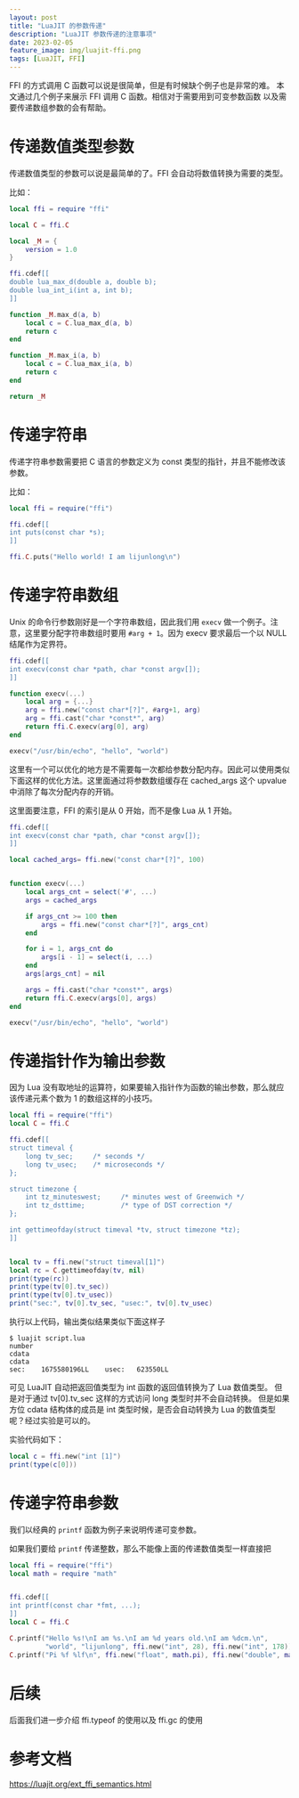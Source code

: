 ```yaml
---
layout: post
title: "LuaJIT 的参数传递"
description: "LuaJIT 参数传递的注意事项"
date: 2023-02-05
feature_image: img/luajit-ffi.png
tags: [LuaJIT, FFI]
---
```


FFI 的方式调用 C 函数可以说是很简单，但是有时候缺个例子也是非常的难。
本文通过几个例子来展示 FFI 调用 C 函数。相信对于需要用到可变参数函数
以及需要传递数组参数的会有帮助。

# 传递数值类型参数

传递数值类型的参数可以说是最简单的了。FFI 会自动将数值转换为需要的类型。

比如：

```lua
local ffi = require "ffi"

local C = ffi.C

local _M = {
    version = 1.0
}

ffi.cdef[[
double lua_max_d(double a, double b);
double lua_int_i(int a, int b);
]]

function _M.max_d(a, b)
    local c = C.lua_max_d(a, b)
    return c
end

function _M.max_i(a, b)
    local c = C.lua_max_i(a, b)
    return c
end

return _M
```

# 传递字符串

传递字符串参数需要把 C 语言的参数定义为 const 类型的指针，并且不能修改该参数。

比如：

```lua
local ffi = require("ffi")

ffi.cdef[[
int puts(const char *s);
]]

ffi.C.puts("Hello world! I am lijunlong\n")
```

# 传递字符串数组

Unix 的命令行参数刚好是一个字符串数组，因此我们用 `execv` 做一个例子。注意，这里要分配字符串数组时要用 `#arg + 1`。因为 execv 要求最后一个以 NULL 结尾作为定界符。


```lua
ffi.cdef[[
int execv(const char *path, char *const argv[]);
]]

function execv(...)
    local arg = {...}
    arg = ffi.new("const char*[?]", #arg+1, arg)
    arg = ffi.cast("char *const*", arg)
    return ffi.C.execv(arg[0], arg)
end

execv("/usr/bin/echo", "hello", "world")
```

这里有一个可以优化的地方是不需要每一次都给参数分配内存。因此可以使用类似下面这样的优化方法。这里面通过将参数数组缓存在 cached_args 这个 upvalue 中消除了每次分配内存的开销。

这里面要注意，FFI 的索引是从 0 开始，而不是像 Lua 从 1 开始。

```lua
ffi.cdef[[
int execv(const char *path, char *const argv[]);
]]

local cached_args= ffi.new("const char*[?]", 100)


function execv(...)
    local args_cnt = select('#', ...)
    args = cached_args

    if args_cnt >= 100 then
        args = ffi.new("const char*[?]", args_cnt)
    end

    for i = 1, args_cnt do
        args[i - 1] = select(i, ...)
    end
    args[args_cnt] = nil

    args = ffi.cast("char *const*", args)
    return ffi.C.execv(args[0], args)
end

execv("/usr/bin/echo", "hello", "world")
```

# 传递指针作为输出参数

因为 Lua 没有取地址的运算符，如果要输入指针作为函数的输出参数，那么就应该传递元素个数为 1 的数组这样的小技巧。

```lua
local ffi = require("ffi")
local C = ffi.C

ffi.cdef[[
struct timeval {
    long tv_sec;     /* seconds */
    long tv_usec;    /* microseconds */
};

struct timezone {
    int tz_minuteswest;     /* minutes west of Greenwich */
    int tz_dsttime;         /* type of DST correction */
};

int gettimeofday(struct timeval *tv, struct timezone *tz);
]]


local tv = ffi.new("struct timeval[1]")
local rc = C.gettimeofday(tv, nil)
print(type(rc))
print(type(tv[0].tv_sec))
print(type(tv[0].tv_usec))
print("sec:", tv[0].tv_sec, "usec:", tv[0].tv_usec)
```

执行以上代码，输出类似结果类似下面这样子

```shell
$ luajit script.lua
number
cdata
cdata
sec:	1675580196LL	usec:	623550LL
```

可见 LuaJIT 自动把返回值类型为 int 函数的返回值转换为了 Lua 数值类型。
但是对于通过 tv[0].tv_sec 这样的方式访问 long 类型时并不会自动转换。
但是如果方位 cdata 结构体的成员是 int 类型时候，是否会自动转换为 Lua 的数值类型呢？经过实验是可以的。

实验代码如下：

```lua
local c = ffi.new("int [1]")
print(type(c[0]))
```

# 传递字符串参数

我们以经典的 `printf` 函数为例子来说明传递可变参数。

如果我们要给 `printf` 传递整数，那么不能像上面的传递数值类型一样直接把

```lua
local ffi = require("ffi")
local math = require "math"


ffi.cdef[[
int printf(const char *fmt, ...);
]]
local C = ffi.C

C.printf("Hello %s!\nI am %s.\nI am %d years old.\nI am %dcm.\n",
         "world", "lijunlong", ffi.new("int", 28), ffi.new("int", 178))
C.printf("Pi %f %lf\n", ffi.new("float", math.pi), ffi.new("double", math.pi))
```

# 后续

后面我们进一步介绍 ffi.typeof 的使用以及 ffi.gc 的使用

# 参考文档

https://luajit.org/ext_ffi_semantics.html
